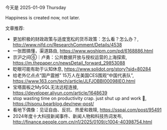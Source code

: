 今天是 2025-01-09 Thursday

Happiness is created now, not later.

文章推荐:
- 更加积极的财政政策与适度宽松的货币政策：怎么看？怎么办？, http://www.nifd.cn/ResearchComment/Details/4538
- 一张图搞懂，渠道路由, https://www.woshipm.com/pd/6168886.html
- 京沪之间⑥｜卢勇：公共数据开放与授权运营的上海探索, https://m.thepaper.cn/newsDetail_forward_29853088
- 眨眼可能有助于认知休息, https://www.solidot.org/story?sid=80284
- 给老外亿点点“国产震撼” 15万人在美国CES围观“中国代表队”, https://www.163.com/tech/article/JLFJOBBI00098IEO.html
- 宝塔面板之MySQL无法远程连接, https://developer.aliyun.com/article/1648639
- stop wasting time on productivity crap. just shut up and work 😤, https://hisonu.bearblog.dev/new-post/
- 看地下偶像：见证自由、反抗、热爱和救赎, https://sspai.com/post/95491
- 2024年度十大科技新闻事件、新闻人物和科技热词发布, http://finance.people.com.cn/n1/2025/0109/c1004-40398754.html
